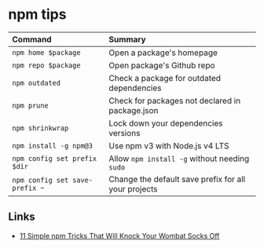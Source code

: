 # npm tips

|Command|Summary|
|:--|:--|
|`npm home $package`| Open a package's homepage |
|`npm repo $package`| Open package's Github repo |
|`npm outdated`|Check a package for outdated dependencies |
|`npm prune`|Check for packages not declared in package.json |
|`npm shrinkwrap`| Lock down your dependencies versions |
|`npm install -g npm@3`| Use npm v3 with Node.js v4 LTS |
|`npm config set prefix $dir`| Allow `npm install -g` without needing `sudo` |
|`npm config set save-prefix ~`| Change the default save prefix for all your projects |

## Links
- [11 Simple npm Tricks That Will Knock Your Wombat Socks Off](https://nodesource.com/blog/eleven-npm-tricks-that-will-knock-your-wombat-socks-off/)
